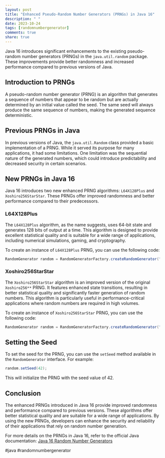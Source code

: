 ```yaml
---
layout: post
title: "Enhanced Pseudo-Random Number Generators (PRNGs) in Java 16"
description: " "
date: 2023-10-24
tags: [randomnumbergenerator]
comments: true
share: true
---
```


Java 16 introduces significant enhancements to the existing pseudo-random number generators (PRNGs) in the `java.util.random` package. These improvements provide better randomness and increased performance compared to previous versions of Java.

## Introduction to PRNGs

A pseudo-random number generator (PRNG) is an algorithm that generates a sequence of numbers that appear to be random but are actually determined by an initial value called the seed. The same seed will always produce the same sequence of numbers, making the generated sequence deterministic.

## Previous PRNGs in Java

In previous versions of Java, the `java.util.Random` class provided a basic implementation of a PRNG. While it served its purpose for many applications, it had some limitations. One limitation was the sequential nature of the generated numbers, which could introduce predictability and decreased security in certain scenarios.

## New PRNGs in Java 16

Java 16 introduces two new enhanced PRNG algorithms: `L64X128Plus` and `Xoshiro256StarStar`. These PRNGs offer improved randomness and better performance compared to their predecessors.

### L64X128Plus

The `L64X128Plus` algorithm, as the name suggests, uses 64-bit state and generates 128 bits of output at a time. This algorithm is designed to provide excellent statistical quality and is suitable for a wide range of applications, including numerical simulations, gaming, and cryptography.

To create an instance of `L64X128Plus` PRNG, you can use the following code:

```java
RandomGenerator random = RandomGeneratorFactory.createRandomGenerator("L64X128Plus");
```

### Xoshiro256StarStar

The `Xoshiro256StarStar` algorithm is an improved version of the original `Xoshiro256**` PRNG. It features enhanced state transitions, resulting in better statistical quality and significantly faster generation of random numbers. This algorithm is particularly useful in performance-critical applications where random numbers are required in high volumes.

To create an instance of `Xoshiro256StarStar` PRNG, you can use the following code:

```java
RandomGenerator random = RandomGeneratorFactory.createRandomGenerator("Xoshiro256StarStar");
```

## Setting the Seed

To set the seed for the PRNG, you can use the `setSeed` method available in the `RandomGenerator` interface. For example:

```java
random.setSeed(42);
```

This will initialize the PRNG with the seed value of 42.

## Conclusion

The enhanced PRNGs introduced in Java 16 provide improved randomness and performance compared to previous versions. These algorithms offer better statistical quality and are suitable for a wide range of applications. By using the new PRNGs, developers can enhance the security and reliability of their applications that rely on random number generation.

For more details on the PRNGs in Java 16, refer to the official Java documentation: [Java 16 Random Number Generators](https://docs.oracle.com/en/java/javase/16/docs/api/java.base/java/util/random/package-summary.html)

#java #randomnumbergenerator